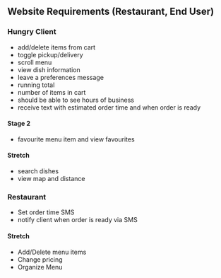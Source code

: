 ## Website Requirements (Restaurant, End User)

### Hungry Client
- add/delete items from cart
- toggle pickup/delivery
- scroll menu
- view dish information
- leave a preferences message
- running total
- number of items in cart
- should be able to see hours of business
- receive text with estimated order time and when order is ready

#### Stage 2
- favourite menu item and view favourites

#### Stretch
- search dishes
- view map and distance


### Restaurant
- Set order time SMS
- notify client when order is ready via SMS

#### Stretch
- Add/Delete menu items
- Change pricing
- Organize Menu
